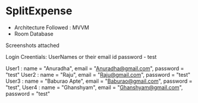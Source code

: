 # SplitExpense

- Architecture Followed : MVVM
- Room Database

Screenshots attached

Login Creentials:
UserNames or their email id
password - test

User1 : name = "Anuradha", email = "Anuradha@gmail.com", password = "test"
User2 : name = "Raju", email = "Raju@gmail.com", password = "test"
User3 : name = "Baburao Apte", email = "Baburao@gmail.com", password = "test",
User4 : name = "Ghanshyam", email = "Ghanshyam@gmail.com", password = "test"
